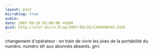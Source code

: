 ```yaml
---
layout: post
microblog: true
audio: 
date: 2007-09-26 02:00:00 +0200
guid: http://xtof.micro.blog/2007/09/26/t294990542.html
---
```

changement d'opérateur : en train de vivre les joies de la portabilité du numéro. numéro sfr aux abonnés absents. grrr.
